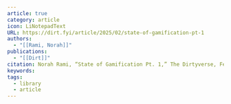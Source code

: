 ```yaml
---
article: true
category: article
icon: LiNotepadText
URL: https://dirt.fyi/article/2025/02/state-of-gamification-pt-1
authors:
  - "[[Rami, Norah]]"
publications:
  - "[[Dirt]]"
citation: Norah Rami, “State of Gamification Pt. 1,” The Dirtyverse, February 6, 2025, https://dirt.fyi/article/2025/02/state-of-gamification-pt-1.
keywords: 
tags:
  - library
  - article
---
```




